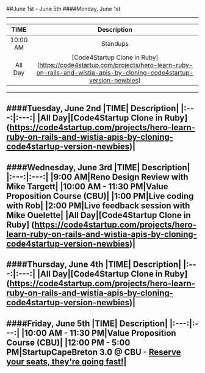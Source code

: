 ##June 1st - June 5th
####Monday, June 1st

---
|TIME| Description|
|:---:|:---:|
|10:00 AM|Standups|
|All Day|[Code4Startup Clone in Ruby] (https://code4startup.com/projects/hero-learn-ruby-on-rails-and-wistia-apis-by-cloning-code4startup-version-newbies)|
---
####Tuesday, June 2nd
|TIME| Description|
|:---:|:---:|
|All Day|[Code4Startup Clone in Ruby] (https://code4startup.com/projects/hero-learn-ruby-on-rails-and-wistia-apis-by-cloning-code4startup-version-newbies)|
---
####Wednesday, June 3rd
|TIME| Description|
|:---:|:---:|
|9:00 AM|Reno Design Review with Mike Targett|
|10:00 AM - 11:30 PM|Value Proposition Course (CBU)|
|1:00 PM|Live coding with Rob|
|2:00 PM|Live feedback session with Mike Ouelette|
|All Day|[Code4Startup Clone in Ruby] (https://code4startup.com/projects/hero-learn-ruby-on-rails-and-wistia-apis-by-cloning-code4startup-version-newbies)|
---
####Thursday, June 4th
|TIME| Description|
|:---:|:---:|
|All Day|[Code4Startup Clone in Ruby] (https://code4startup.com/projects/hero-learn-ruby-on-rails-and-wistia-apis-by-cloning-code4startup-version-newbies)|
---
####Friday, June 5th
|TIME| Description|
|:---:|:---:|
|10:00 AM - 11:30 PM|Value Proposition Course (CBU)|
|12:00 PM - 5:00 PM|StartupCapeBreton 3.0 @ CBU - [Reserve your seats, they're going fast!]( https://www.eventbrite.ca/e/startup-cape-breton-30-tickets-16980266434)|
---

